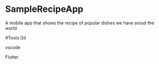 # SampleRecipeApp
A mobile app that shows the recipe of popular dishes we have aroud the world

#Tools
 Git
 
 vscode
 
 Flutter
 
